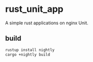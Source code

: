 # rust_unit_app

A simple rust  applications on nginx Unit.

## build

```bash
rustup install nightly
cargo +nightly build
```
